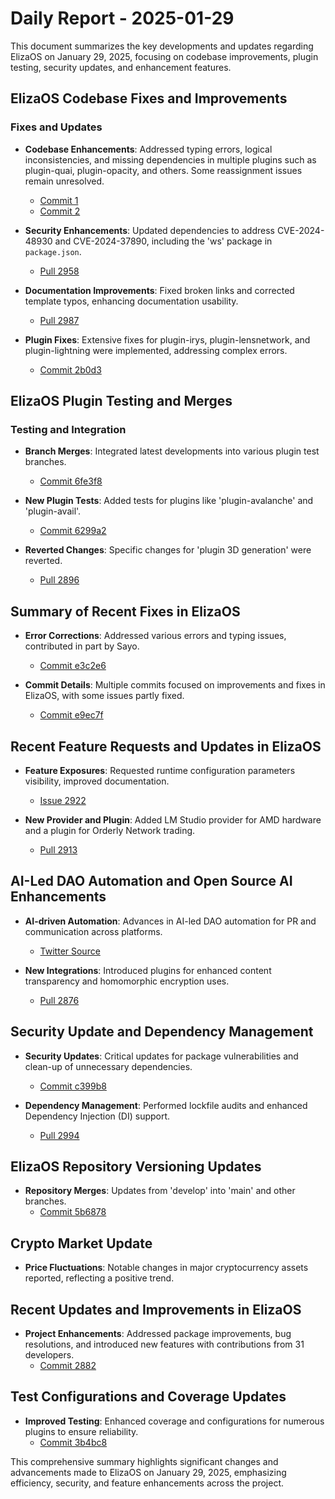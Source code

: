# Daily Report - 2025-01-29

This document summarizes the key developments and updates regarding ElizaOS on January 29, 2025, focusing on codebase improvements, plugin testing, security updates, and enhancement features.

## ElizaOS Codebase Fixes and Improvements

### Fixes and Updates

- **Codebase Enhancements**: Addressed typing errors, logical inconsistencies, and missing dependencies in multiple plugins such as plugin-quai, plugin-opacity, and others. Some reassignment issues remain unresolved.

  - [Commit 1](https://github.com/elizaOS/eliza/commit/c15f4c4f209d2ee37833d23c0e79e708fe2279c4)
  - [Commit 2](https://github.com/elizaOS/eliza/commit/b8cdc9969b16f9f572ec479f14d03b9b4b98f413)

- **Security Enhancements**: Updated dependencies to address CVE-2024-48930 and CVE-2024-37890, including the 'ws' package in `package.json`.

  - [Pull 2958](https://github.com/elizaOS/eliza/pull/2958)

- **Documentation Improvements**: Fixed broken links and corrected template typos, enhancing documentation usability.

  - [Pull 2987](https://github.com/elizaOS/eliza/pull/2987)

- **Plugin Fixes**: Extensive fixes for plugin-irys, plugin-lensnetwork, and plugin-lightning were implemented, addressing complex errors.
  - [Commit 2b0d3](https://github.com/elizaOS/eliza/commit/2b0d37428fca46004885d7f4ba33e9deb1a03344)

## ElizaOS Plugin Testing and Merges

### Testing and Integration

- **Branch Merges**: Integrated latest developments into various plugin test branches.

  - [Commit 6fe3f8](https://github.com/elizaOS/eliza/commit/6fe3f82a5abd71dcaa7dc82f989b068f656b9638)

- **New Plugin Tests**: Added tests for plugins like 'plugin-avalanche' and 'plugin-avail'.

  - [Commit 6299a2](https://github.com/elizaOS/eliza/commit/6299a20d8a974fd1d49170c4f7bb48eeb30edb4b)

- **Reverted Changes**: Specific changes for 'plugin 3D generation' were reverted.
  - [Pull 2896](https://github.com/elizaOS/eliza/pull/2896)

## Summary of Recent Fixes in ElizaOS

- **Error Corrections**: Addressed various errors and typing issues, contributed in part by Sayo.

  - [Commit e3c2e6](https://github.com/elizaOS/eliza/commit/e3c2e62626c1bdbb7c0c019a4ed35b448ae796be)

- **Commit Details**: Multiple commits focused on improvements and fixes in ElizaOS, with some issues partly fixed.
  - [Commit e9ec7f](https://github.com/elizaOS/eliza/commit/e9ec7fd570d40a0000272934560c919638fd7f2a)

## Recent Feature Requests and Updates in ElizaOS

- **Feature Exposures**: Requested runtime configuration parameters visibility, improved documentation.

  - [Issue 2922](https://github.com/elizaOS/eliza/issues/2922)

- **New Provider and Plugin**: Added LM Studio provider for AMD hardware and a plugin for Orderly Network trading.
  - [Pull 2913](https://github.com/elizaOS/eliza/pull/2913)

## AI-Led DAO Automation and Open Source AI Enhancements

- **AI-driven Automation**: Advances in AI-led DAO automation for PR and communication across platforms.

  - [Twitter Source](https://twitter.com/dankvr/status/1884417610420474199)

- **New Integrations**: Introduced plugins for enhanced content transparency and homomorphic encryption uses.
  - [Pull 2876](https://github.com/elizaOS/eliza/pull/2876)

## Security Update and Dependency Management

- **Security Updates**: Critical updates for package vulnerabilities and clean-up of unnecessary dependencies.

  - [Commit c399b8](https://github.com/elizaOS/eliza/commit/c399b875fc7b5678ed536fd7564684ecd5be2ad1)

- **Dependency Management**: Performed lockfile audits and enhanced Dependency Injection (DI) support.
  - [Pull 2994](https://github.com/elizaOS/eliza/pull/2994)

## ElizaOS Repository Versioning Updates

- **Repository Merges**: Updates from 'develop' into 'main' and other branches.
  - [Commit 5b6878](https://github.com/elizaOS/eliza/commit/5b6878a0792098b324f70717dd31b4b37db3c50a)

## Crypto Market Update

- **Price Fluctuations**: Notable changes in major cryptocurrency assets reported, reflecting a positive trend.

## Recent Updates and Improvements in ElizaOS

- **Project Enhancements**: Addressed package improvements, bug resolutions, and introduced new features with contributions from 31 developers.
  - [Commit 2882](https://github.com/elizaOS/eliza/pull/2882)

## Test Configurations and Coverage Updates

- **Improved Testing**: Enhanced coverage and configurations for numerous plugins to ensure reliability.
  - [Commit 3b4bc8](https://github.com/elizaOS/eliza/commit/3b4bc8579a845fde2d1098cb1fdce7bc31a4703b)

This comprehensive summary highlights significant changes and advancements made to ElizaOS on January 29, 2025, emphasizing efficiency, security, and feature enhancements across the project.
